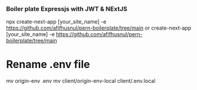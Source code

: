 ### Boiler plate Expressjs with JWT & NExtJS
npx create-next-app [your_site_name] -e https://github.com/afifhusnul/pern-boilerplate/tree/main
or
create-next-app [your_site_name] -e https://github.com/afifhusnul/pern-boilerplate/tree/main

# Rename .env file

mv origin-env .env
mv client/origin-env-local client/.env.local
